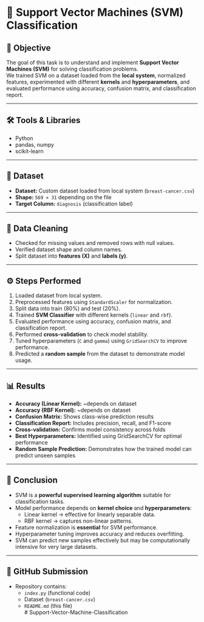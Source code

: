 # 🔹 Support Vector Machines (SVM) Classification

## 🎯 Objective
The goal of this task is to understand and implement **Support Vector Machines (SVM)** for solving classification problems.  
We trained SVM on a dataset loaded from the **local system**, normalized features, experimented with different **kernels** and **hyperparameters**, and evaluated performance using accuracy, confusion matrix, and classification report.

---

## 🛠 Tools & Libraries
- Python  
- pandas, numpy  
- scikit-learn  

---

## 📂 Dataset
- **Dataset:** Custom dataset loaded from local system (`breast-cancer.csv`)  
- **Shape:** `569 × 31` depending on the file  
- **Target Column:** `diagnosis` (classification label)  

---

## 🧹 Data Cleaning
- Checked for missing values and removed rows with null values.  
- Verified dataset shape and column names.  
- Split dataset into **features (X)** and **labels (y)**.  

---

## ⚙️ Steps Performed
1. Loaded dataset from local system.  
2. Preprocessed features using `StandardScaler` for normalization.  
3. Split data into train (80%) and test (20%).  
4. Trained **SVM Classifier** with different kernels (`linear` and `rbf`).  
5. Evaluated performance using accuracy, confusion matrix, and classification report.  
6. Performed **cross-validation** to check model stability.  
7. Tuned hyperparameters (`C` and `gamma`) using `GridSearchCV` to improve performance.  
8. Predicted a **random sample** from the dataset to demonstrate model usage.  

---

## 📊 Results
- **Accuracy (Linear Kernel):** ~depends on dataset  
- **Accuracy (RBF Kernel):** ~depends on dataset  
- **Confusion Matrix:** Shows class-wise prediction results  
- **Classification Report:** Includes precision, recall, and F1-score  
- **Cross-validation:** Confirms model consistency across folds  
- **Best Hyperparameters:** Identified using GridSearchCV for optimal performance  
- **Random Sample Prediction:** Demonstrates how the trained model can predict unseen samples  

---

## 📝 Conclusion
- SVM is a **powerful supervised learning algorithm** suitable for classification tasks.  
- Model performance depends on **kernel choice** and **hyperparameters**:  
  - Linear kernel → effective for linearly separable data.  
  - RBF kernel → captures non-linear patterns.  
- Feature normalization is **essential** for SVM performance.  
- Hyperparameter tuning improves accuracy and reduces overfitting.  
- SVM can predict new samples effectively but may be computationally intensive for very large datasets.  

---

## 📌 GitHub Submission
- Repository contains:  
  - `index.py` (functional code)  
  - Dataset (`breast-cancer.csv`)  
  - `README.md` (this file)  
#   S u p p o r t - V e c t o r - M a c h i n e - C l a s s i f i c a t i o n  
 